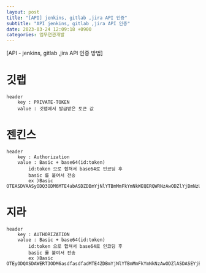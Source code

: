 ```yaml
---
layout: post
title: "[API] jenkins, gitlab ,jira API 인증"
subtitle: "API jenkins, gitlab ,jira API 인증"
date: 2023-03-24 12:09:18 +0900
categories: 업무연관개발
---
```

[API - jenkins, gitlab ,jira API 인증 방법]

# 깃랩
	header 
		key : PRIVATE-TOKEN
		value : 깃랩에서 발급받은 토큰 값

# 젠킨스
	header
		key : Authorization
		value : Basic + base64(id:token)
			id:token 으로 합쳐서 base64로 인코딩 후
			basic 를 붙여서 전송
			ex )Basic OTEASDVAASyODQ3ODM6MTE4abASDZDBmYjNlYTBmMmFkYmNkWEQERQWRNzAwODZlYjBmNzU2ZjVjMA==

# 지라
	header
		key : AUTHORIZATION
		value : Basic + base64(id:token)
			id:token 으로 합쳐서 base64로 인코딩 후
			basic 를 붙여서 전송
			ex )Basic OTEyODQASDAWERT3ODM6asdfasdfadMTE4ZDBmYjNlYTBmMmFkYmNkNzAwODZlASDASEYjBmNzU2ZjVjMA==

